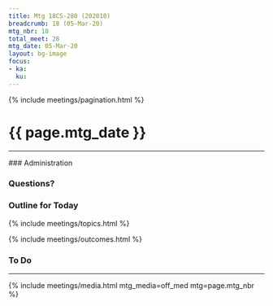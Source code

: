 ```yaml
---
title: Mtg 18CS-280 (202010)
breadcrumb: 18 (05-Mar-20)
mtg_nbr: 18
total_meet: 28
mtg_date: 05-Mar-20
layout: bg-image
focus:
- ka:
  ku:
---
```

{% include meetings/pagination.html %}
<h1 class="text-center">{{ page.mtg_date }}</h1>
<hr />
### Administration

### Questions?

### Outline for Today

{% include meetings/topics.html %}

{% include meetings/outcomes.html %}

### To Do

<hr />
{% include meetings/media.html mtg_media=off_med mtg=page.mtg_nbr %}
